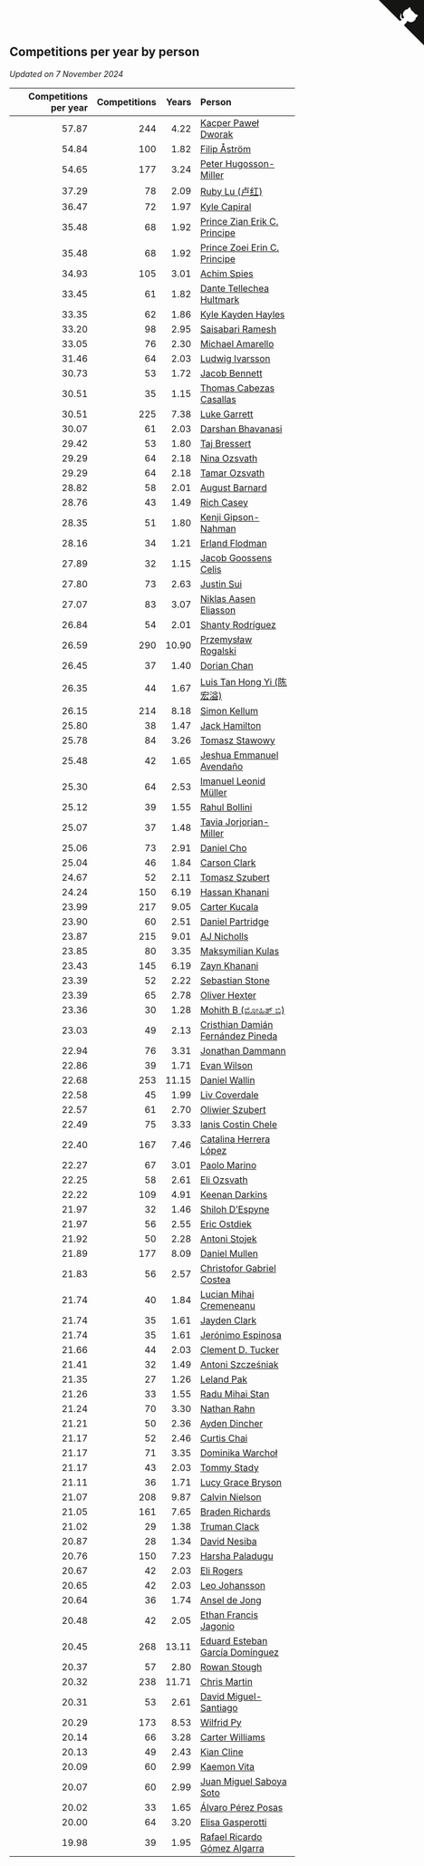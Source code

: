 ## Competitions per year by person

*Updated on  7 November 2024*

| Competitions per year | Competitions | Years | Person |
| ---: | ---: | ---: | :--- |
| 57.87 | 244 | 4.22 | [Kacper Paweł Dworak](https://www.worldcubeassociation.org/persons/2020DWOR01) |
| 54.84 | 100 | 1.82 | [Filip Åström](https://www.worldcubeassociation.org/persons/2023ASTR01) |
| 54.65 | 177 | 3.24 | [Peter Hugosson-Miller](https://www.worldcubeassociation.org/persons/2021HUGO01) |
| 37.29 | 78 | 2.09 | [Ruby Lu (卢红)](https://www.worldcubeassociation.org/persons/2022LURU01) |
| 36.47 | 72 | 1.97 | [Kyle Capiral](https://www.worldcubeassociation.org/persons/2022CAPI02) |
| 35.48 | 68 | 1.92 | [Prince Zian Erik C. Principe](https://www.worldcubeassociation.org/persons/2022PRIN08) |
| 35.48 | 68 | 1.92 | [Prince Zoei Erin C. Principe](https://www.worldcubeassociation.org/persons/2022PRIN09) |
| 34.93 | 105 | 3.01 | [Achim Spies](https://www.worldcubeassociation.org/persons/2021SPIE01) |
| 33.45 | 61 | 1.82 | [Dante Tellechea Hultmark](https://www.worldcubeassociation.org/persons/2023HULT01) |
| 33.35 | 62 | 1.86 | [Kyle Kayden Hayles](https://www.worldcubeassociation.org/persons/2022HAYL02) |
| 33.20 | 98 | 2.95 | [Saisabari Ramesh](https://www.worldcubeassociation.org/persons/2021RAME01) |
| 33.05 | 76 | 2.30 | [Michael Amarello](https://www.worldcubeassociation.org/persons/2022AMAR09) |
| 31.46 | 64 | 2.03 | [Ludwig Ivarsson](https://www.worldcubeassociation.org/persons/2022IVAR01) |
| 30.73 | 53 | 1.72 | [Jacob Bennett](https://www.worldcubeassociation.org/persons/2023BENN04) |
| 30.51 | 35 | 1.15 | [Thomas Cabezas Casallas](https://www.worldcubeassociation.org/persons/2023CASA08) |
| 30.51 | 225 | 7.38 | [Luke Garrett](https://www.worldcubeassociation.org/persons/2017GARR05) |
| 30.07 | 61 | 2.03 | [Darshan Bhavanasi](https://www.worldcubeassociation.org/persons/2022BHAV01) |
| 29.42 | 53 | 1.80 | [Taj Bressert](https://www.worldcubeassociation.org/persons/2023BRES01) |
| 29.29 | 64 | 2.18 | [Nina Ozsvath](https://www.worldcubeassociation.org/persons/2022OZSV03) |
| 29.29 | 64 | 2.18 | [Tamar Ozsvath](https://www.worldcubeassociation.org/persons/2022OZSV04) |
| 28.82 | 58 | 2.01 | [August Barnard](https://www.worldcubeassociation.org/persons/2022BARN21) |
| 28.76 | 43 | 1.49 | [Rich Casey](https://www.worldcubeassociation.org/persons/2023CASE06) |
| 28.35 | 51 | 1.80 | [Kenji Gipson-Nahman](https://www.worldcubeassociation.org/persons/2023GIPS01) |
| 28.16 | 34 | 1.21 | [Erland Flodman](https://www.worldcubeassociation.org/persons/2023FLOD01) |
| 27.89 | 32 | 1.15 | [Jacob Goossens Celis](https://www.worldcubeassociation.org/persons/2023CELI06) |
| 27.80 | 73 | 2.63 | [Justin Sui](https://www.worldcubeassociation.org/persons/2022SUIJ01) |
| 27.07 | 83 | 3.07 | [Niklas Aasen Eliasson](https://www.worldcubeassociation.org/persons/2021ELIA01) |
| 26.84 | 54 | 2.01 | [Shanty Rodríguez](https://www.worldcubeassociation.org/persons/2022CUBI01) |
| 26.59 | 290 | 10.90 | [Przemysław Rogalski](https://www.worldcubeassociation.org/persons/2013ROGA02) |
| 26.45 | 37 | 1.40 | [Dorian Chan](https://www.worldcubeassociation.org/persons/2023DORI01) |
| 26.35 | 44 | 1.67 | [Luis Tan Hong Yi (陈宏溢)](https://www.worldcubeassociation.org/persons/2023YILU01) |
| 26.15 | 214 | 8.18 | [Simon Kellum](https://www.worldcubeassociation.org/persons/2016KELL12) |
| 25.80 | 38 | 1.47 | [Jack Hamilton](https://www.worldcubeassociation.org/persons/2023HAMI08) |
| 25.78 | 84 | 3.26 | [Tomasz Stawowy](https://www.worldcubeassociation.org/persons/2021STAW01) |
| 25.48 | 42 | 1.65 | [Jeshua Emmanuel Avendaño](https://www.worldcubeassociation.org/persons/2023AVEN01) |
| 25.30 | 64 | 2.53 | [Imanuel Leonid Müller](https://www.worldcubeassociation.org/persons/2022MULL02) |
| 25.12 | 39 | 1.55 | [Rahul Bollini](https://www.worldcubeassociation.org/persons/2023BOLL01) |
| 25.07 | 37 | 1.48 | [Tavia Jorjorian-Miller](https://www.worldcubeassociation.org/persons/2023JORJ01) |
| 25.06 | 73 | 2.91 | [Daniel Cho](https://www.worldcubeassociation.org/persons/2021CHOD01) |
| 25.04 | 46 | 1.84 | [Carson Clark](https://www.worldcubeassociation.org/persons/2023CLAR02) |
| 24.67 | 52 | 2.11 | [Tomasz Szubert](https://www.worldcubeassociation.org/persons/2022SZUB02) |
| 24.24 | 150 | 6.19 | [Hassan Khanani](https://www.worldcubeassociation.org/persons/2018KHAN26) |
| 23.99 | 217 | 9.05 | [Carter Kucala](https://www.worldcubeassociation.org/persons/2015KUCA01) |
| 23.90 | 60 | 2.51 | [Daniel Partridge](https://www.worldcubeassociation.org/persons/2022PART02) |
| 23.87 | 215 | 9.01 | [AJ Nicholls](https://www.worldcubeassociation.org/persons/2015NICH04) |
| 23.85 | 80 | 3.35 | [Maksymilian Kulas](https://www.worldcubeassociation.org/persons/2021KULA02) |
| 23.43 | 145 | 6.19 | [Zayn Khanani](https://www.worldcubeassociation.org/persons/2018KHAN28) |
| 23.39 | 52 | 2.22 | [Sebastian Stone](https://www.worldcubeassociation.org/persons/2022STON09) |
| 23.39 | 65 | 2.78 | [Oliver Hexter](https://www.worldcubeassociation.org/persons/2022HEXT01) |
| 23.36 | 30 | 1.28 | [Mohith B (ಮೋಹಿತ್ ಬಿ)](https://www.worldcubeassociation.org/persons/2023BMOH01) |
| 23.03 | 49 | 2.13 | [Cristhian Damián Fernández Pineda](https://www.worldcubeassociation.org/persons/2022PINE05) |
| 22.94 | 76 | 3.31 | [Jonathan Dammann](https://www.worldcubeassociation.org/persons/2021DAMM01) |
| 22.86 | 39 | 1.71 | [Evan Wilson](https://www.worldcubeassociation.org/persons/2023WILS11) |
| 22.68 | 253 | 11.15 | [Daniel Wallin](https://www.worldcubeassociation.org/persons/2013WALL03) |
| 22.58 | 45 | 1.99 | [Liv Coverdale](https://www.worldcubeassociation.org/persons/2022COVE02) |
| 22.57 | 61 | 2.70 | [Oliwier Szubert](https://www.worldcubeassociation.org/persons/2022SZUB01) |
| 22.49 | 75 | 3.33 | [Ianis Costin Chele](https://www.worldcubeassociation.org/persons/2021CHEL01) |
| 22.40 | 167 | 7.46 | [Catalina Herrera López](https://www.worldcubeassociation.org/persons/2017LOPE31) |
| 22.27 | 67 | 3.01 | [Paolo Marino](https://www.worldcubeassociation.org/persons/2021MARI04) |
| 22.25 | 58 | 2.61 | [Eli Ozsvath](https://www.worldcubeassociation.org/persons/2022OZSV01) |
| 22.22 | 109 | 4.91 | [Keenan Darkins](https://www.worldcubeassociation.org/persons/2019DARK02) |
| 21.97 | 32 | 1.46 | [Shiloh D’Espyne](https://www.worldcubeassociation.org/persons/2023DESP01) |
| 21.97 | 56 | 2.55 | [Eric Ostdiek](https://www.worldcubeassociation.org/persons/2022OSTD01) |
| 21.92 | 50 | 2.28 | [Antoni Stojek](https://www.worldcubeassociation.org/persons/2022STOJ03) |
| 21.89 | 177 | 8.09 | [Daniel Mullen](https://www.worldcubeassociation.org/persons/2016MULL04) |
| 21.83 | 56 | 2.57 | [Christofor Gabriel Costea](https://www.worldcubeassociation.org/persons/2022COST03) |
| 21.74 | 40 | 1.84 | [Lucian Mihai Cremeneanu](https://www.worldcubeassociation.org/persons/2023CREM01) |
| 21.74 | 35 | 1.61 | [Jayden Clark](https://www.worldcubeassociation.org/persons/2023CLAR13) |
| 21.74 | 35 | 1.61 | [Jerónimo Espinosa](https://www.worldcubeassociation.org/persons/2023ESPI07) |
| 21.66 | 44 | 2.03 | [Clement D. Tucker](https://www.worldcubeassociation.org/persons/2022TUCK09) |
| 21.41 | 32 | 1.49 | [Antoni Szcześniak](https://www.worldcubeassociation.org/persons/2023SZCZ04) |
| 21.35 | 27 | 1.26 | [Leland Pak](https://www.worldcubeassociation.org/persons/2023PAKL02) |
| 21.26 | 33 | 1.55 | [Radu Mihai Stan](https://www.worldcubeassociation.org/persons/2023STAN09) |
| 21.24 | 70 | 3.30 | [Nathan Rahn](https://www.worldcubeassociation.org/persons/2021RAHN01) |
| 21.21 | 50 | 2.36 | [Ayden Dincher](https://www.worldcubeassociation.org/persons/2022DINC01) |
| 21.17 | 52 | 2.46 | [Curtis Chai](https://www.worldcubeassociation.org/persons/2022CHAI02) |
| 21.17 | 71 | 3.35 | [Dominika Warchoł](https://www.worldcubeassociation.org/persons/2021WARC01) |
| 21.17 | 43 | 2.03 | [Tommy Stady](https://www.worldcubeassociation.org/persons/2022STAD01) |
| 21.11 | 36 | 1.71 | [Lucy Grace Bryson](https://www.worldcubeassociation.org/persons/2023BRYS01) |
| 21.07 | 208 | 9.87 | [Calvin Nielson](https://www.worldcubeassociation.org/persons/2014NIEL03) |
| 21.05 | 161 | 7.65 | [Braden Richards](https://www.worldcubeassociation.org/persons/2017RICH02) |
| 21.02 | 29 | 1.38 | [Truman Clack](https://www.worldcubeassociation.org/persons/2023CLAC02) |
| 20.87 | 28 | 1.34 | [David Nesiba](https://www.worldcubeassociation.org/persons/2023NESI01) |
| 20.76 | 150 | 7.23 | [Harsha Paladugu](https://www.worldcubeassociation.org/persons/2017PALA08) |
| 20.67 | 42 | 2.03 | [Eli Rogers](https://www.worldcubeassociation.org/persons/2022ROGE05) |
| 20.65 | 42 | 2.03 | [Leo Johansson](https://www.worldcubeassociation.org/persons/2022JOHA08) |
| 20.64 | 36 | 1.74 | [Ansel de Jong](https://www.worldcubeassociation.org/persons/2023JONG01) |
| 20.48 | 42 | 2.05 | [Ethan Francis Jagonio](https://www.worldcubeassociation.org/persons/2022JAGO03) |
| 20.45 | 268 | 13.11 | [Eduard Esteban García Domínguez](https://www.worldcubeassociation.org/persons/2011EDUA01) |
| 20.37 | 57 | 2.80 | [Rowan Stough](https://www.worldcubeassociation.org/persons/2022STOU01) |
| 20.32 | 238 | 11.71 | [Chris Martin](https://www.worldcubeassociation.org/persons/2013MART03) |
| 20.31 | 53 | 2.61 | [David Miguel-Santiago](https://www.worldcubeassociation.org/persons/2022MIGU02) |
| 20.29 | 173 | 8.53 | [Wilfrid Py](https://www.worldcubeassociation.org/persons/2016PYWI01) |
| 20.14 | 66 | 3.28 | [Carter Williams](https://www.worldcubeassociation.org/persons/2021WILL06) |
| 20.13 | 49 | 2.43 | [Kian Cline](https://www.worldcubeassociation.org/persons/2022CLIN01) |
| 20.09 | 60 | 2.99 | [Kaemon Vita](https://www.worldcubeassociation.org/persons/2021VITA01) |
| 20.07 | 60 | 2.99 | [Juan Miguel Saboya Soto](https://www.worldcubeassociation.org/persons/2021SOTO01) |
| 20.02 | 33 | 1.65 | [Álvaro Pérez Posas](https://www.worldcubeassociation.org/persons/2023POSA01) |
| 20.00 | 64 | 3.20 | [Elisa Gasperotti](https://www.worldcubeassociation.org/persons/2021GASP01) |
| 19.98 | 39 | 1.95 | [Rafael Ricardo Gómez Algarra](https://www.worldcubeassociation.org/persons/2022ALGA01) |


<a href="https://github.com/jonatanklosko/wca_statistics" class="github-corner" aria-label="View source on Github"><svg width="80" height="80" viewBox="0 0 250 250" style="fill:#151513; color:#fff; position: absolute; top: 0; border: 0; right: 0;" aria-hidden="true"><path d="M0,0 L115,115 L130,115 L142,142 L250,250 L250,0 Z"></path><path d="M128.3,109.0 C113.8,99.7 119.0,89.6 119.0,89.6 C122.0,82.7 120.5,78.6 120.5,78.6 C119.2,72.0 123.4,76.3 123.4,76.3 C127.3,80.9 125.5,87.3 125.5,87.3 C122.9,97.6 130.6,101.9 134.4,103.2" fill="currentColor" style="transform-origin: 130px 106px;" class="octo-arm"></path><path d="M115.0,115.0 C114.9,115.1 118.7,116.5 119.8,115.4 L133.7,101.6 C136.9,99.2 139.9,98.4 142.2,98.6 C133.8,88.0 127.5,74.4 143.8,58.0 C148.5,53.4 154.0,51.2 159.7,51.0 C160.3,49.4 163.2,43.6 171.4,40.1 C171.4,40.1 176.1,42.5 178.8,56.2 C183.1,58.6 187.2,61.8 190.9,65.4 C194.5,69.0 197.7,73.2 200.1,77.6 C213.8,80.2 216.3,84.9 216.3,84.9 C212.7,93.1 206.9,96.0 205.4,96.6 C205.1,102.4 203.0,107.8 198.3,112.5 C181.9,128.9 168.3,122.5 157.7,114.1 C157.9,116.9 156.7,120.9 152.7,124.9 L141.0,136.5 C139.8,137.7 141.6,141.9 141.8,141.8 Z" fill="currentColor" class="octo-body"></path></svg></a><style>.github-corner:hover .octo-arm{animation:octocat-wave 560ms ease-in-out}@keyframes octocat-wave{0%,100%{transform:rotate(0)}20%,60%{transform:rotate(-25deg)}40%,80%{transform:rotate(10deg)}}@media (max-width:500px){.github-corner:hover .octo-arm{animation:none}.github-corner .octo-arm{animation:octocat-wave 560ms ease-in-out}}</style>
